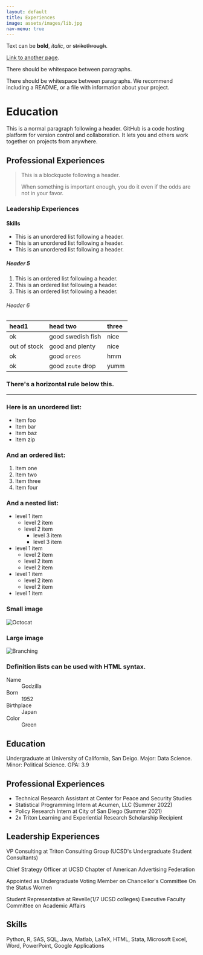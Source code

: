 ```yaml
---
layout: default
title: Experiences
image: assets/images/lib.jpg
nav-menu: true
---
```

Text can be **bold**, _italic_, or ~~strikethrough~~.

[Link to another page](./another-page.html).

There should be whitespace between paragraphs.

There should be whitespace between paragraphs. We recommend including a README, or a file with information about your project.

# Education

This is a normal paragraph following a header. GitHub is a code hosting platform for version control and collaboration. It lets you and others work together on projects from anywhere.

## Professional Experiences

> This is a blockquote following a header.
>
> When something is important enough, you do it even if the odds are not in your favor.

### Leadership Experiences


#### Skills

*   This is an unordered list following a header.
*   This is an unordered list following a header.
*   This is an unordered list following a header.

##### Header 5

1.  This is an ordered list following a header.
2.  This is an ordered list following a header.
3.  This is an ordered list following a header.

###### Header 6

| head1        | head two          | three |
|:-------------|:------------------|:------|
| ok           | good swedish fish | nice  |
| out of stock | good and plenty   | nice  |
| ok           | good `oreos`      | hmm   |
| ok           | good `zoute` drop | yumm  |

### There's a horizontal rule below this.

* * *

### Here is an unordered list:

*   Item foo
*   Item bar
*   Item baz
*   Item zip

### And an ordered list:

1.  Item one
1.  Item two
1.  Item three
1.  Item four

### And a nested list:

- level 1 item
  - level 2 item
  - level 2 item
    - level 3 item
    - level 3 item
- level 1 item
  - level 2 item
  - level 2 item
  - level 2 item
- level 1 item
  - level 2 item
  - level 2 item
- level 1 item

### Small image

![Octocat](https://github.githubassets.com/images/icons/emoji/octocat.png)

### Large image

![Branching](https://guides.github.com/activities/hello-world/branching.png)


### Definition lists can be used with HTML syntax.

<dl>
<dt>Name</dt>
<dd>Godzilla</dd>
<dt>Born</dt>
<dd>1952</dd>
<dt>Birthplace</dt>
<dd>Japan</dd>
<dt>Color</dt>
<dd>Green</dd>
</dl>

		
<h2 id="elements">Education</h2>
<div class="row 200%">
	<p>Undergraduate at University of California, San Deigo. Major: Data Science. Minor: Political Science. GPA: 3.9</p>
<div class="6u 12u$(medium)">
	
<h2 id="elements">Professional Experiences</h2>
<div class="row 200%">

- Technical Research Assistant at Center for Peace and Security Studies
- Statistical Programming Intern at Acumen, LLC (Summer 2022)
- Policy Research Intern at City of San Diego (Summer 2021)
- 2x Triton Learning and Experiential Research Scholarship Recipient
	
<div class="6u 12u$(medium)">

<h2 id="elements">Leadership Experiences</h2>
<div class="row 200%">
	<p>VP Consulting at Triton Consulting Group (UCSD's Undergraduate Student Consultants)</p>
	<p>Chief Strategy Officer at UCSD Chapter of American Advertising Federation</p>
	<p>Appointed as Undergraduate Voting Member on Chancellor's Committee On the Status Women </p>
	<p>Student Representative at Revelle(1/7 UCSD colleges) Executive Faculty Committee on Academic Affairs</p>
<div class="6u 12u$(medium)">

<h2 id="elements">Skills</h2>
<div class="row 200%">
	<p>Python, R, SAS, SQL, Java, Matlab, LaTeX, HTML, Stata, Microsoft Excel, Word, PowerPoint, Google Applications</p>
	<div class="6u 12u$(medium)">



